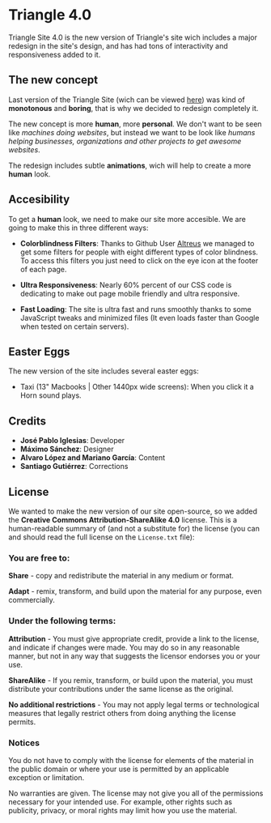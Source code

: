 # Triangle 4.0

Triangle Site 4.0 is the new version of Triangle's site wich includes a major redesign in the site's design, and has had tons of interactivity and responsiveness added to it.

## The new concept

Last version of the Triangle Site (wich can be viewed <a href="https://triangle-mx.github.io/Triangle-3.0">here</a>) was kind of **monotonous** and **boring**, that is why we decided to redesign completely it.

The new concept is more **human**, more **personal**. We don't want to be seen like <i>machines doing websites</i>, but instead we want to be look like <i>humans helping businesses, organizations and other projects to get awesome websites</i>.

The redesign includes subtle **animations**, wich will help to create a more **human** look.

## Accesibility

To get a **human** look, we need to make our site more accesible. We are going to make this in three different ways:

- **Colorblindness Filters**: Thanks to Github User <a href="https://github.com/Altreus">Altreus</a> we managed to get some filters for people with eight different types of color blindness. To access this filters you just need to click on the eye icon at the footer of each page.

- **Ultra Responsiveness**: Nearly 60% percent of our CSS code is dedicating to make out page mobile friendly and ultra responsive.

- **Fast Loading**: The site is ultra fast and runs smoothly thanks to some JavaScript tweaks and minimized files (It even loads faster than Google when tested on certain servers).

## Easter Eggs

The new version of the site includes several easter eggs:

- Taxi (13" Macbooks | Other 1440px wide screens): When you click it a Horn sound plays.

## Credits

- **José Pablo Iglesias**: Developer
- **Máximo Sánchez**: Designer
- **Alvaro López and Mariano García**: Content
- **Santiago Gutiérrez**: Corrections

## License

We wanted to make the new version of our site open-source, so we added the **Creative Commons Attribution-ShareAlike 4.0** license. This is a human-readable summary of (and not a substitute for) the license (you can and should read the full license on the <code>License.txt</code> file):

### You are free to:

**Share** - copy and redistribute the material in any medium or format.

**Adapt** - remix, transform, and build upon the material
for any purpose, even commercially.

### Under the following terms:

**Attribution** - You must give appropriate credit, provide a link to the license, and indicate if changes were made. You may do so in any reasonable manner, but not in any way that suggests the licensor endorses you or your use.

**ShareAlike** - If you remix, transform, or build upon the material, you must distribute your contributions under the same license as the original.

**No additional restrictions** - You may not apply legal terms or technological measures that legally restrict others from doing anything the license permits.

### Notices

You do not have to comply with the license for elements of the material in the public domain or where your use is permitted by an applicable exception or limitation.

No warranties are given. The license may not give you all of the permissions necessary for your intended use. For example, other rights such as publicity, privacy, or moral rights may limit how you use the material.
